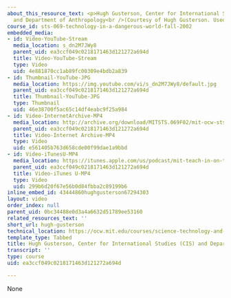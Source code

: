 ```yaml
---
about_this_resource_text: <p>Hugh Gusterson, Center for International Studies (CIS)
  and Department of Anthropology<br />(Courtesy of Hugh Gusterson. Used with permission.)</p>
course_id: sts-069-technology-in-a-dangerous-world-fall-2002
embedded_media:
- id: Video-YouTube-Stream
  media_location: s_dn2M7JWy8
  parent_uid: ea3ccf049c0218171463d121272a694d
  title: Video-YouTube-Stream
  type: Video
  uid: 4e881870cc1ab89fc00309e4bdb2a839
- id: Thumbnail-YouTube-JPG
  media_location: https://img.youtube.com/vi/s_dn2M7JWy8/default.jpg
  parent_uid: ea3ccf049c0218171463d121272a694d
  title: Thumbnail-YouTube-JPG
  type: Thumbnail
  uid: 46e38700f5ac65c14df4eabc9f25a984
- id: Video-InternetArchive-MP4
  media_location: http://archive.org/download/MITSTS.069F02/mit-ocw-sts.069-gusterson-01oct01-220k.mp4
  parent_uid: ea3ccf049c0218171463d121272a694d
  title: Video-Internet Archive-MP4
  type: Video
  uid: e561405b763d658cde00f99dae1a9bbd
- id: Video-iTunesU-MP4
  media_location: https://itunes.apple.com/us/podcast/mit-teach-in-on-technology/id341600055?i=63740532
  parent_uid: ea3ccf049c0218171463d121272a694d
  title: Video-iTunes U-MP4
  type: Video
  uid: 299b6d20f67e56b0d84fbba2c89199b6
inline_embed_id: 43444860hughgusterson67294303
layout: video
order_index: null
parent_uid: 0bc34488e0d3a4a6632d51789ee53160
related_resources_text: ''
short_url: hugh-gusterson
technical_location: https://ocw.mit.edu/courses/science-technology-and-society/sts-069-technology-in-a-dangerous-world-fall-2002/related-resources/hugh-gusterson
template_type: Tabbed
title: Hugh Gusterson, Center for International Studies (CIS) and Department of Anthropology
transcript: ''
type: course
uid: ea3ccf049c0218171463d121272a694d

---
```

None